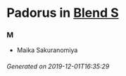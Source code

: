 # Padorus in [Blend S](https://myanimelist.net/manga/86330/Blend_S)

### M
* Maika Sakuranomiya

###### Generated on 2019-12-01T16:35:29
